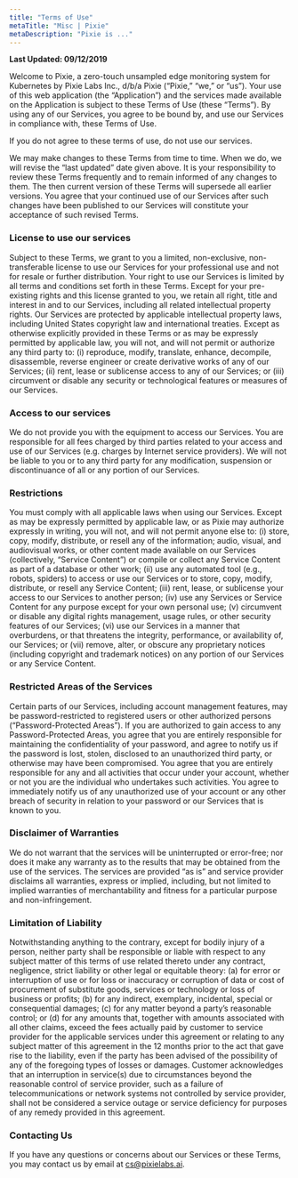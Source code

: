 ```yaml
---
title: "Terms of Use"
metaTitle: "Misc | Pixie"
metaDescription: "Pixie is ..."
---
```


**Last Updated: 09/12/2019**

Welcome to Pixie, a zero-touch unsampled edge monitoring system for Kubernetes by Pixie Labs Inc., d/b/a Pixie (“Pixie,” “we,” or “us”). Your use of this web application (the “Application”) and the services made available on the Application is subject to these Terms of Use (these “Terms”). By using any of our Services, you agree to be bound by, and use our Services in compliance with, these Terms of Use. 

If you do not agree to these terms of use, do not use our services.

We may make changes to these Terms from time to time. When we do, we will revise the “last updated” date given above. It is your responsibility to review these Terms frequently and to remain informed of any changes to them. The then current version of these Terms will supersede all earlier versions. You agree that your continued use of our Services after such changes have been published to our Services will constitute your acceptance of such revised Terms.


### License to use our services

Subject to these Terms, we grant to you a limited, non-exclusive, non-transferable license to use our Services for your professional use and not for resale or further distribution. Your right to use our Services is limited by all terms and conditions set forth in these Terms. Except for your pre-existing rights and this license granted to you, we retain all right, title and interest in and to our Services, including all related intellectual property rights. Our Services are protected by applicable intellectual property laws, including United States copyright law and international treaties. Except as otherwise explicitly provided in these Terms or as may be expressly permitted by applicable law, you will not, and will not permit or authorize any third party to: (i) reproduce, modify, translate, enhance, decompile, disassemble, reverse engineer or create derivative works of any of our Services; (ii) rent, lease or sublicense access to any of our Services; or (iii) circumvent or disable any security or technological features or measures of our Services.


### Access to our services

We do not provide you with the equipment to access our Services. You are responsible for all fees charged by third parties related to your access and use of our Services (e.g. charges by Internet service providers). We will not be liable to you or to any third party for any modification, suspension or discontinuance of all or any portion of our Services.


### Restrictions

You must comply with all applicable laws when using our Services. Except as may be expressly permitted by applicable law, or as Pixie may authorize expressly in writing, you will not, and will not permit anyone else to: (i) store, copy, modify, distribute, or resell any of the information; audio, visual, and audiovisual works, or other content made available on our Services (collectively, “Service Content”) or compile or collect any Service Content as part of a database or other work; (ii) use any automated tool (e.g., robots, spiders) to access or use our Services or to store, copy, modify, distribute, or resell any Service Content; (iii) rent, lease, or sublicense your access to our Services to another person; (iv) use any Services or Service Content for any purpose except for your own personal use; (v) circumvent or disable any digital rights management, usage rules, or other security features of our Services; (vi) use our Services in a manner that overburdens, or that threatens the integrity, performance, or availability of, our Services; or (vii) remove, alter, or obscure any proprietary notices (including copyright and trademark notices) on any portion of our Services or any Service Content.

### Restricted Areas of the Services

Certain parts of our Services, including account management features, may be password-restricted to registered users or other authorized persons (“Password-Protected Areas”). If you are authorized to gain access to any Password-Protected Areas, you agree that you are entirely responsible for maintaining the confidentiality of your password, and agree to notify us if the password is lost, stolen, disclosed to an unauthorized third party, or otherwise may have been compromised. You agree that you are entirely responsible for any and all activities that occur under your account, whether or not you are the individual who undertakes such activities. You agree to immediately notify us of any unauthorized use of your account or any other breach of security in relation to your password or our Services that is known to you.


### Disclaimer of Warranties

We do not warrant that the services will be uninterrupted or error-free; nor does it make any warranty as to the results that may be obtained from the use of the services. The services are provided “as is” and service provider disclaims all warranties, express or implied, including, but not limited to implied warranties of merchantability and fitness for a particular purpose and non-infringement.


### Limitation of Liability

Notwithstanding anything to the contrary, except for bodily injury of a person, neither party shall be responsible or liable with respect to any subject matter of this terms of use related thereto under any contract, negligence, strict liability or other legal or equitable theory: (a) for error or interruption of use or for loss or inaccuracy or corruption of data or cost of procurement of substitute goods, services or technology or loss of business or profits; (b) for any indirect, exemplary, incidental, special or consequential damages; (c) for any matter beyond a party’s reasonable control; or (d) for any amounts that, together with amounts associated with all other claims, exceed the fees actually paid by customer to service provider for the applicable services under this agreement or relating to any subject matter of this agreement in the 12 months prior to the act that gave rise to the liability, even if the party has been advised of the possibility of any of the foregoing types of  losses or damages. Customer acknowledges that an interruption in service(s) due to circumstances beyond the reasonable control of service provider, such as a failure of telecommunications or network systems not controlled by service provider, shall not be considered a service outage or service deficiency for purposes of any remedy provided in this agreement. 


### Contacting Us

If you have any questions or concerns about our Services or these Terms, you may contact us by email at <cs@pixielabs.ai>.



